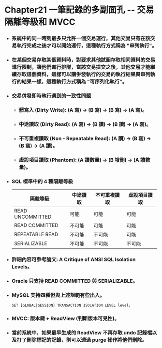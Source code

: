 Chapter21 一筆記錄的多副面孔 -- 交易隔離等級和 MVCC
=====
* ### 系統中的同一時刻最多只允許一個交易運行，其他交易只有在該交易執行完成之後才可以開始運行，這種執行方式稱為 "串列執行"。
* ### 在某個交易存取某個資料時，對要求其他試圖存取相同資料的交易進行限制，讓他們進行排隊，當該交易提交之後，其他交易才能繼續存取這個資料，這樣可以讓併發執行的交易的執行結果與串列執行的結果一樣，這種執行方式稱為 "可序列化執行"。
* ### 交易併發即時執行遇到的一致性問題
    * ### 髒寫入 (Dirty Write): (A 寫) -> (B 寫) -> (B 寫) -> (A 寫)。
    * ### 中途讀取 (Dirty Read): (A 寫) -> (B 讀) -> (B 讀) -> (A 寫)。
    * ### 不可重複讀取 (Non - Repeatable Read): (A 讀) -> (B 寫) -> (B 寫) -> (A 讀)。
    * ### 虛設項目讀取 (Phantom): (A 讀數量) -> (B 增刪) -> (A 讀數量)。
* ### SQL 標準中的 4 種隔離等級
    | 隔離等級 | 中途讀取 | 不可重複讀取 | 虛設項目讀取 |
    | --- | --- | --- | --- |
    | READ UNCOMMITTED | 可能 | 可能 | 可能 |
    | READ COMMITTED | 不可能 | 可能 | 可能 |
    | REPEATABLE READ | 不可能 | 不可能 | 可能 |
    | SERIALIZABLE | 不可能 | 不可能 | 不可能 |
* ### 詳細內容可參考論文: A Critique of ANSI SQL Isolation Levels。
* ### Oracle 只支持 READ COMMITTED 與 SERIALIZABLE。
* ### MySQL 支持四種但與上述規範有些出入。
    ```
    SET [GLOBAL|SESSION] TRANSACTION ISOLATION LEVEL level;
    ```
* ### MVCC: 版本鏈 + ReadView (判斷版本可見性)。
* ### 當前系統中，如果最早生成的 ReadView 不再存取 undo 記錄檔以及打了刪除標記的記錄，則可以透過 purge 操作將他們刪除。
<br />

